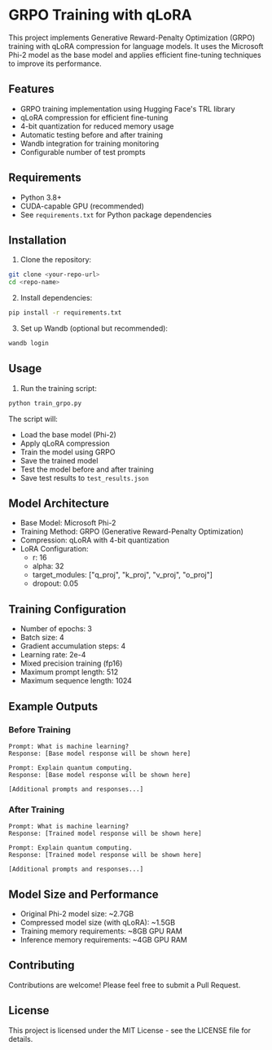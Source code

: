 # GRPO Training with qLoRA

This project implements Generative Reward-Penalty Optimization (GRPO) training with qLoRA compression for language models. It uses the Microsoft Phi-2 model as the base model and applies efficient fine-tuning techniques to improve its performance.

## Features

- GRPO training implementation using Hugging Face's TRL library
- qLoRA compression for efficient fine-tuning
- 4-bit quantization for reduced memory usage
- Automatic testing before and after training
- Wandb integration for training monitoring
- Configurable number of test prompts

## Requirements

- Python 3.8+
- CUDA-capable GPU (recommended)
- See `requirements.txt` for Python package dependencies

## Installation

1. Clone the repository:
```bash
git clone <your-repo-url>
cd <repo-name>
```

2. Install dependencies:
```bash
pip install -r requirements.txt
```

3. Set up Wandb (optional but recommended):
```bash
wandb login
```

## Usage

1. Run the training script:
```bash
python train_grpo.py
```

The script will:
- Load the base model (Phi-2)
- Apply qLoRA compression
- Train the model using GRPO
- Save the trained model
- Test the model before and after training
- Save test results to `test_results.json`

## Model Architecture

- Base Model: Microsoft Phi-2
- Training Method: GRPO (Generative Reward-Penalty Optimization)
- Compression: qLoRA with 4-bit quantization
- LoRA Configuration:
  - r: 16
  - alpha: 32
  - target_modules: ["q_proj", "k_proj", "v_proj", "o_proj"]
  - dropout: 0.05

## Training Configuration

- Number of epochs: 3
- Batch size: 4
- Gradient accumulation steps: 4
- Learning rate: 2e-4
- Mixed precision training (fp16)
- Maximum prompt length: 512
- Maximum sequence length: 1024

## Example Outputs

### Before Training

```
Prompt: What is machine learning?
Response: [Base model response will be shown here]

Prompt: Explain quantum computing.
Response: [Base model response will be shown here]

[Additional prompts and responses...]
```

### After Training

```
Prompt: What is machine learning?
Response: [Trained model response will be shown here]

Prompt: Explain quantum computing.
Response: [Trained model response will be shown here]

[Additional prompts and responses...]
```

## Model Size and Performance

- Original Phi-2 model size: ~2.7GB
- Compressed model size (with qLoRA): ~1.5GB
- Training memory requirements: ~8GB GPU RAM
- Inference memory requirements: ~4GB GPU RAM

## Contributing

Contributions are welcome! Please feel free to submit a Pull Request.

## License

This project is licensed under the MIT License - see the LICENSE file for details. 
